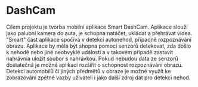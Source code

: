 # DashCam
Cílem projektu je tvorba mobilní aplikace Smart DashCam. Aplikace slouží jako palubní kamera do auta,
je schopna natáčet, ukládat a přehrávat videa. "Smart" část aplikace spočívá v detekci autonehod, případně rozpoznávání obrazu.
Aplikace by měla být shopna pomocí senzorů detekovat, zda došlo k nehodě nebo jiné neobvyklé události a v takovém případě 
zastavit nahrávnía uložit soubor s nahrávkou.
Pokud nebudou data ze senzorů dostatečná je možné aplikaci rozšířit o schopnost rozpoznávání obrazu. Detekci automobilů
či jiných předmětů v obraze je možné využít ke zobrazování zpětné vazby uživateli i jako další zdroj dat pro detekci nehod.
